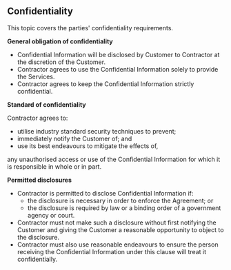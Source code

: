 ## Confidentiality

This topic covers the parties' confidentiality requirements. 

**General obligation of confidentiality**

- Confidential Information will be disclosed by Customer to Contractor at the discretion of the Customer.
- Contractor agrees to use the Confidential Information solely to provide the Services.
- Contractor agrees to keep the Confidential Information strictly confidential.

**Standard of confidentiality**

Contractor agrees to:
- utilise industry standard security techniques to prevent;
- immediately notify the Customer of; and
- use its best endeavours to mitigate the effects of,

any unauthorised access or use of the Confidential Information for which it is responsible in whole or in part.

**Permitted disclosures**

- Contractor is permitted to disclose Confidential Information if:
	- the disclosure is necessary in order to enforce the Agreement; or
	- the disclosure is required by law or a binding order of a government agency or court.
- Contractor must not make such a disclosure without first notifying the Customer and giving the Customer a reasonable opportunity to object to the disclosure.
- Contractor must also use reasonable endeavours to ensure the person receiving the Confidential Information under this clause will treat it confidentially.
